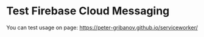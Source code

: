 # Test Firebase Cloud Messaging

You can test usage on page: https://peter-gribanov.github.io/serviceworker/

